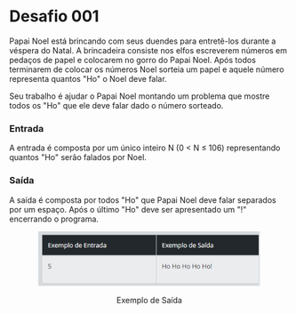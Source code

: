 <h1>Desafio 001</h1>

<p>
Papai Noel está brincando com seus duendes para entretê-los durante a véspera do Natal. A brincadeira consiste nos elfos escreverem números em pedaços de papel e colocarem no gorro do Papai Noel. Após todos terminarem de colocar os números Noel sorteia um papel e aquele número representa quantos "Ho" o Noel deve falar.<br>

Seu trabalho é ajudar o Papai Noel montando um problema que mostre todos os "Ho" que ele deve falar dado o número sorteado.<br>

<h3>Entrada</h3>
A entrada é composta por um único inteiro N (0 < N ≤ 106) representando quantos "Ho" serão falados por Noel.

<h3>Saída</h3>
A saída é composta por todos "Ho" que Papai Noel deve falar separados por um espaço. Após o último "Ho" deve ser apresentado um "!" encerrando o programa.</p>

<p align="center">
  <a href="#">
    <img src="https://github.com/danhpaiva/desafios-dio-csharp/blob/main/images/desafio001.png" width="400" alt="DIO">
  </a>
</p>
<p align="center">
    Exemplo de Saída
</p>